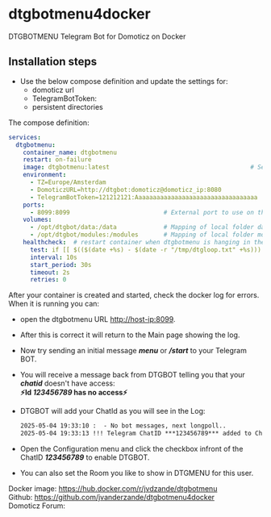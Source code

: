 # dtgbotmenu4docker

DTGBOTMENU Telegram Bot for Domoticz on Docker

## Installation steps

- Use the below compose definition and update the settings for:
  - domoticz url
  - TelegramBotToken:
  - persistent directories

The compose definition:

```yaml
services:
  dtgbotmenu:
    container_name: dtgbotmenu
    restart: on-failure
    image: dtgbotmenu:latest                                       # See build instructions in dtgbot_image.txt
    environment:
      - TZ=Europe/Amsterdam                                            # Timezone setting
      - DomoticzURL=http://dtgbot:domoticz@domoticz_ip:8080            # your domoticz url
      - TelegramBotToken=121212121:Aaaaaaaaaaaaaaaaaaaaaaaaaaaaaaaaaa  # your bottoken
    ports:
      - 8099:8099                          # External port to use on the host. default 8099
    volumes:
      - /opt/dtgbot/data:/data             # Mapping of local folder data    to /opt/dtgbot/data
      - /opt/dtgbot/modules:/modules       # Mapping of local folder modules to /opt/dtgbot/modules
    healthcheck:  # restart container when dtgbotmenu is hanging in the longpoll
      test: if [[ $(($(date +%s) - $(date -r "/tmp/dtgloop.txt" +%s))) -gt 40 ]]; then echo 0; pkill -f dtgbot__main.lua; exit 1; else echo "Ok"; fi
      interval: 10s
      start_period: 30s
      timeout: 2s
      retries: 0
```

After your container is created and started, check the docker log for errors.
When it is running you can:

- open the dtgbotmenu URL <http://host-ip:8099>.
- After this is correct it will return to the Main page showing the log.
- Now try sending an initial message ***menu*** or ***/start*** to your Telegram BOT.
- You will receive a message back from DTGBOT telling you that your ***chatid*** doesn't have access:  
    **⚡️Id *123456789* has no access⚡️**
- DTGBOT will add your ChatId as you will see in the Log:

  ``` txt
  2025-05-04 19:33:10 :  - No bot messages, next longpoll..
  2025-05-04 19:33:13 !!! Telegram ChatID ***123456789*** added to ChatIDWhiteList. Open Configuration Menu to unblock the account.
  ```
- Open the Configuration menu and click the checkbox infront of the ChatID ***123456789*** to enable DTGBOT.
- You can also set the Room you like to show in DTGMENU for this user.


Docker image: https://hub.docker.com/r/jvdzande/dtgbotmenu  
Github: https://github.com/jvanderzande/dtgbotmenu4docker  
Domoticz Forum: 